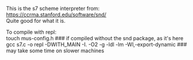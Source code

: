 This is the s7 scheme interpreter from: https://ccrma.stanford.edu/software/snd/<br>
Quite good for what it is.



 To compile with repl:<br>
touch mus-config.h     \### if compiled without the snd package, as it's here <br>
gcc s7.c -o repl -DWITH_MAIN -I. -O2 -g -ldl -lm -Wl,-export-dynamic ### may take some time on slower machines

